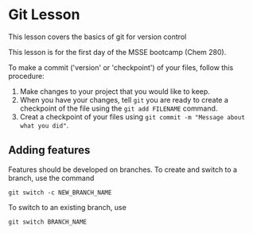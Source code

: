 # Git Lesson

This lesson covers the basics of git for version control

This lesson is for the first day of the MSSE bootcamp (Chem 280).

To make a commit ('version' or 'checkpoint') of your files, follow this procedure:

1. Make changes to your project that you would like to keep.
2. When you have your changes, tell `git` you are ready to create a checkpoint of the file using the `git add FILENAME` command.
3. Creat a checkpoint of your files using `git commit -m "Message about what you did"`.

## Adding features
Features should be developed on branches.
To create and switch to a branch, use the command

`git switch -c NEW_BRANCH_NAME`

To switch to an existing branch, use

`git switch BRANCH_NAME`